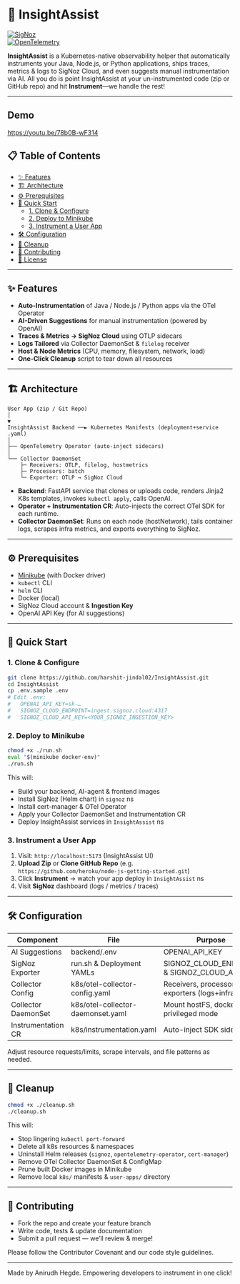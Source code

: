 
# 🚀 InsightAssist

[![SigNoz](https://img.shields.io/badge/Observability-SigNoz-orange.svg)](https://signoz.io/)  
[![OpenTelemetry](https://img.shields.io/badge/Telemetry-OpenTelemetry-lightgrey.svg)](https://opentelemetry.io/)

**InsightAssist** is a Kubernetes-native observability helper that automatically instruments your Java, Node.js, or Python applications, ships traces, metrics & logs to SigNoz Cloud, and even suggests manual instrumentation via AI. All you do is point InsightAssist at your un-instrumented code (zip or GitHub repo) and hit **Instrument**—we handle the rest!

---

## Demo

https://youtu.be/78b0B-wF314

## 📋 Table of Contents

- [✨ Features](#✨-features)  
- [🏗️ Architecture](#️-architecture)  
- [⚙️ Prerequisites](#️-prerequisites)  
- [🚀 Quick Start](#-quick-start)  
  - [1. Clone & Configure](#1-clone--configure)  
  - [2. Deploy to Minikube](#2-deploy-to-minikube)  
  - [3. Instrument a User App](#3-instrument-a-user-app)  
- [🛠️ Configuration](#️-configuration)  
- [🧹 Cleanup](#️-cleanup)  
- [🤝 Contributing](#️-contributing)  
- [📄 License](#-license)  

---

## ✨ Features

- **Auto-Instrumentation** of Java / Node.js / Python apps via the OTel Operator  
- **AI-Driven Suggestions** for manual instrumentation (powered by OpenAI)  
- **Traces & Metrics → SigNoz Cloud** using OTLP sidecars  
- **Logs Tailored** via Collector DaemonSet & `filelog` receiver  
- **Host & Node Metrics** (CPU, memory, filesystem, network, load)  
- **One-Click Cleanup** script to tear down all resources  

---

## 🏗️ Architecture

```
User App (zip / Git Repo)
│
▼
InsightAssist Backend ──► Kubernetes Manifests (deployment+service .yaml)
│
├── OpenTelemetry Operator (auto-inject sidecars)
│
└── Collector DaemonSet
    ├─ Receivers: OTLP, filelog, hostmetrics
    ├─ Processors: batch
    └─ Exporter: OTLP → SigNoz Cloud
```

- **Backend**: FastAPI service that clones or uploads code, renders Jinja2 K8s templates, invokes `kubectl apply`, calls OpenAI.  
- **Operator + Instrumentation CR**: Auto-injects the correct OTel SDK for each runtime.  
- **Collector DaemonSet**: Runs on each node (hostNetwork), tails container logs, scrapes infra metrics, and exports everything to SigNoz.

---

## ⚙️ Prerequisites

- [Minikube](https://minikube.sigs.k8s.io/docs/) (with Docker driver)  
- `kubectl` CLI  
- `helm` CLI  
- Docker (local)  
- SigNoz Cloud account & **Ingestion Key**  
- OpenAI API Key (for AI suggestions)  

---

## 🚀 Quick Start

### 1. Clone & Configure

```bash
git clone https://github.com/harshit-jindal02/InsightAssist.git
cd InsightAssist
cp .env.sample .env
# Edit .env:
#   OPENAI_API_KEY=sk-…
#   SIGNOZ_CLOUD_ENDPOINT=ingest.signoz.cloud:4317
#   SIGNOZ_CLOUD_API_KEY=<YOUR_SIGNOZ_INGESTION_KEY>
```

### 2. Deploy to Minikube

```bash
chmod +x ./run.sh
eval "$(minikube docker-env)"
./run.sh
```

This will:
- Build your backend, AI-agent & frontend images
- Install SigNoz (Helm chart) in `signoz` ns
- Install cert-manager & OTel Operator
- Apply your Collector DaemonSet and Instrumentation CR
- Deploy InsightAssist services in `InsightAssist` ns

### 3. Instrument a User App

1. Visit: `http://localhost:5173` (InsightAssist UI)
2. **Upload Zip** or **Clone GitHub Repo** (e.g. `https://github.com/heroku/node-js-getting-started.git`)
3. Click **Instrument** → watch your app deploy in `InsightAssist` ns
4. Visit **SigNoz** dashboard (logs / metrics / traces)

---

## 🛠️ Configuration

| Component              | File                                | Purpose                                        |
|------------------------|-------------------------------------|------------------------------------------------|
| AI Suggestions         | backend/.env                        | OPENAI_API_KEY                                 |
| SigNoz Exporter        | run.sh & Deployment YAMLs           | SIGNOZ_CLOUD_ENDPOINT & SIGNOZ_CLOUD_API_KEY   |
| Collector Config       | k8s/otel-collector-config.yaml      | Receivers, processors, exporters (logs+infra)  |
| Collector DaemonSet    | k8s/otel-collector-daemonset.yaml   | Mount hostFS, docker logs, privileged mode     |
| Instrumentation CR     | k8s/instrumentation.yaml            | Auto-inject SDK sidecars                       |

Adjust resource requests/limits, scrape intervals, and file patterns as needed.

---

## 🧹 Cleanup

```bash
chmod +x ./cleanup.sh
./cleanup.sh
```

This will:
- Stop lingering `kubectl port-forward`
- Delete all k8s resources & namespaces
- Uninstall Helm releases (`signoz`, `opentelemetry-operator`, `cert-manager`)
- Remove OTel Collector DaemonSet & ConfigMap
- Prune built Docker images in Minikube
- Remove local `k8s/` manifests & `user-apps/` directory

---

## 🤝 Contributing

- Fork the repo and create your feature branch
- Write code, tests & update documentation
- Submit a pull request — we’ll review & merge!

Please follow the Contributor Covenant and our code style guidelines.

---


Made by Anirudh Hegde.
Empowering developers to instrument in one click!
